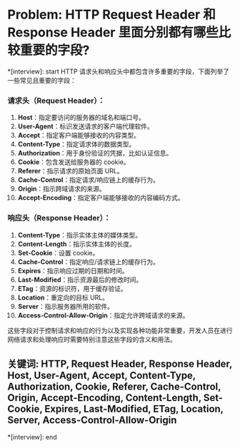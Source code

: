 # Problem: HTTP Request Header 和 Response Header 里面分别都有哪些比较重要的字段?

*[interview]: start
HTTP 请求头和响应头中都包含许多重要的字段，下面列举了一些常见且重要的字段：

### 请求头（Request Header）：

1. **Host**：指定要访问的服务器的域名和端口号。
2. **User-Agent**：标识发送请求的客户端代理软件。
3. **Accept**：指定客户端能够接收的内容类型。
4. **Content-Type**：指定请求体的数据类型。
5. **Authorization**：用于身份验证的凭据，比如认证信息。
6. **Cookie**：包含发送给服务器的 cookie。
7. **Referer**：指示请求的原始页面 URL。
8. **Cache-Control**：指定请求/响应链上的缓存行为。
9. **Origin**：指示跨域请求的来源。
10. **Accept-Encoding**：指定客户端能够接收的内容编码方式。

### 响应头（Response Header）：

1. **Content-Type**：指示实体主体的媒体类型。
2. **Content-Length**：指示实体主体的长度。
3. **Set-Cookie**：设置 cookie。
4. **Cache-Control**：指定响应/请求链上的缓存行为。
5. **Expires**：指示响应过期的日期和时间。
6. **Last-Modified**：指示资源最后的修改时间。
7. **ETag**：资源的标识符，用于缓存验证。
8. **Location**：重定向的目标 URL。
9. **Server**：指示服务器所用的软件。
10. **Access-Control-Allow-Origin**：指定允许跨域请求的来源。

这些字段对于控制请求和响应的行为以及实现各种功能非常重要，开发人员在进行网络请求和处理响应时需要特别注意这些字段的含义和用法。

## 关键词: HTTP, Request Header, Response Header, Host, User-Agent, Accept, Content-Type, Authorization, Cookie, Referer, Cache-Control, Origin, Accept-Encoding, Content-Length, Set-Cookie, Expires, Last-Modified, ETag, Location, Server, Access-Control-Allow-Origin
*[interview]: end
